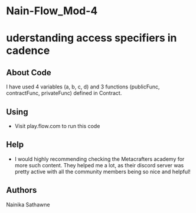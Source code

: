 # Nain-Flow_Mod-4
# uderstanding access specifiers in cadence 


## About Code
 I have used 4 variables (a, b, c, d) and 3 functions (publicFunc, contractFunc, privateFunc) defined in Contract.

## Using
* Visit play.flow.com to run this code

 
 ## Help

* I would highly recommending checking the Metacrafters academy for more such content. They helped me a lot, as their discord server was pretty active with all the community members being so nice and helpful!

## Authors
Nainika Sathawne

